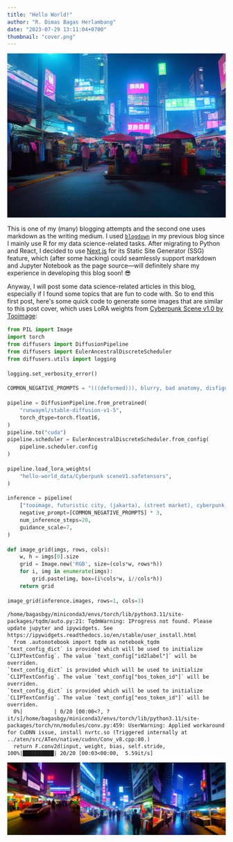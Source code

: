 ```yaml
---
title: "Hello World!"
author: "R. Dimas Bagas Herlambang"
date: "2023-07-29 13:11:04+0700"
thumbnail: "cover.png"
---
```


![Indonesian cyberpunk street market, generated using Stable Diffusion v1.5 and Cyberpunk Scene LoRA.](hello-world_files/cover.png)

This is one of my (many) blogging attempts and the second one uses markdown as the writing medium. I used [`blogdown`](https://pkgs.rstudio.com/blogdown/) in my previous blog since I mainly use R for my data science-related tasks. After migrating to Python and React, I decided to use [Next.js](https://nextjs.org/) for its Static Site Generator (SSG) feature, which (after some hacking) could seamlessly support markdown and Jupyter Notebook as the page source&#8212;will definitely share my experience in developing this blog soon! 😎

Anyway, I will post some data science-related articles in this blog, especially if I found some topics that are fun to code with. So to end this first post, here's some quick code to generate some images that are similar to this post cover, which uses LoRA weights from [Cyberpunk Scene v1.0 by Tooimage](https://civitai.com/models/58594/cyberpunk-scene-v10-by-tooimage):


```python
from PIL import Image
import torch
from diffusers import DiffusionPipeline
from diffusers import EulerAncestralDiscreteScheduler
from diffusers.utils import logging

logging.set_verbosity_error()

COMMON_NEGATIVE_PROMPTS = "(((deformed))), blurry, bad anatomy, disfigured, poorly drawn face, mutation, mutated, (extra_limb), (ugly), (poorly drawn hands), fused fingers, messy drawing, broken legs censor, censored, censor_bar, multiple breasts, (mutated hands and fingers:1.5), (long body :1.3), (mutation, poorly drawn :1.2), black-white, bad anatomy, liquid body, liquidtongue, disfigured, malformed, mutated, anatomical nonsense, text font ui, error, malformed hands, long neck, blurred, lowers, low res, bad anatomy, bad proportions, bad shadow, uncoordinated body, unnatural body, fused breasts, bad breasts, huge breasts, poorly drawn breasts, extra breasts, liquid breasts, heavy breasts, missingbreasts, huge haunch, huge thighs, huge calf, bad hands, fused hand, missing hand, disappearing arms, disappearing thigh, disappearing calf, disappearing legs, fusedears, bad ears, poorly drawn ears, extra ears, liquid ears, heavy ears, missing ears, old photo, low res, black and white, black and white filter, colorless, (((deformed))), blurry, bad anatomy, disfigured, poorly drawn face, mutation, mutated, (extra_limb), (ugly), (poorly drawn hands), fused fingers, messy drawing, broken legs censor, censored, censor_bar, multiple breasts, (mutated hands and fingers:1.5), (long body :1.3), (mutation, poorly drawn :1.2), black-white, bad anatomy, liquid body, liquid tongue, disfigured, malformed, mutated, anatomical nonsense, text font ui, error, malformed hands, long neck, blurred, lowers, low res, bad anatomy, bad proportions, bad shadow, uncoordinated body, unnatural body, fused breasts, bad breasts, huge breasts, poorly drawn breasts, extra breasts, liquid breasts, heavy breasts, missing breasts, huge haunch, huge thighs, huge calf, bad hands, fused hand, missing hand, disappearing arms, disappearing thigh, disappearing calf, disappearing legs, fused ears, bad ears, poorly drawn ears, extra ears, liquid ears, heavy ears, missing ears, old photo, low res, black and white, black and white filter, colorless, (((deformed))), blurry, bad anatomy, disfigured, poorly drawn face, mutation, mutated, (extra_limb), (ugly), (poorly drawn hands), fused fingers, messy drawing, broken legs censor, censored, censor_bar, multiple breasts, (mutated hands and fingers:1.5), (long body :1.3), (mutation, poorly drawn :1.2), black-white, bad anatomy, liquid body, liquid tongue, disfigured, malformed, mutated, anatomical nonsense, text font ui, error, malformed hands, long neck, blurred, lowers, low res, bad anatomy, bad proportions, bad shadow, uncoordinated body, unnatural body, fused breasts, bad breasts, huge breasts, poorly drawn breasts, extra breasts, liquid breasts, heavy breasts, missing breasts, huge haunch, huge thighs, huge calf, bad hands, fused hand, missing hand, disappearing arms, disappearing thigh, disappearing calf, disappearing legs, fused ears, bad ears, poorly drawn ears, extra ears, liquid ears, heavy ears, missing ears, (((deformed))), blurry, bad anatomy, disfigured, poorly drawn face, mutation, mutated, (extra_limb), (ugly), (poorly drawn hands), fused fingers, messy drawing, broken legs censor, censored, censor_bar, multiple breasts, (mutated hands and fingers:1.5), (long body :1.3), (mutation, poorly drawn :1.2), black-white, bad anatomy, liquid body, liquidtongue, disfigured, malformed, mutated, anatomical nonsense, text font ui, error, malformed hands, long neck, blurred, lowers, low res, bad anatomy, bad proportions, bad shadow, uncoordinated body, unnatural body, fused breasts, bad breasts, huge breasts, poorly drawn breasts, extra breasts, liquid breasts, heavy breasts, missingbreasts, huge haunch, huge thighs, huge calf, bad hands, fused hand, missing hand, disappearing arms, disappearing thigh, disappearing calf, disappearing legs, fusedears, bad ears, poorly drawn ears, extra ears, liquid ears, heavy ears, missing ears, "

pipeline = DiffusionPipeline.from_pretrained(
    "runwayml/stable-diffusion-v1-5",
    torch_dtype=torch.float16,
)
pipeline.to("cuda")
pipeline.scheduler = EulerAncestralDiscreteScheduler.from_config(
    pipeline.scheduler.config
)

pipeline.load_lora_weights(
    "hello-world_data/Cyberpunk sceneV1.safetensors",
)

inference = pipeline(
    ["tooimage, futuristic city, (jakarta), (street market), cyberpunk, realistic, night, <lora:Cyberpunk sceneV1:1>"] * 3,
    negative_prompt=[COMMON_NEGATIVE_PROMPTS] * 3,
    num_inference_steps=20,
    guidance_scale=7,
)

def image_grid(imgs, rows, cols):
    w, h = imgs[0].size
    grid = Image.new('RGB', size=(cols*w, rows*h))
    for i, img in enumerate(imgs):
        grid.paste(img, box=(i%cols*w, i//cols*h))
    return grid

image_grid(inference.images, rows=1, cols=3)
```

    /home/bagasbgy/miniconda3/envs/torch/lib/python3.11/site-packages/tqdm/auto.py:21: TqdmWarning: IProgress not found. Please update jupyter and ipywidgets. See https://ipywidgets.readthedocs.io/en/stable/user_install.html
      from .autonotebook import tqdm as notebook_tqdm
    `text_config_dict` is provided which will be used to initialize `CLIPTextConfig`. The value `text_config["id2label"]` will be overriden.
    `text_config_dict` is provided which will be used to initialize `CLIPTextConfig`. The value `text_config["bos_token_id"]` will be overriden.
    `text_config_dict` is provided which will be used to initialize `CLIPTextConfig`. The value `text_config["eos_token_id"]` will be overriden.
      0%|          | 0/20 [00:00<?, ?it/s]/home/bagasbgy/miniconda3/envs/torch/lib/python3.11/site-packages/torch/nn/modules/conv.py:459: UserWarning: Applied workaround for CuDNN issue, install nvrtc.so (Triggered internally at ../aten/src/ATen/native/cudnn/Conv_v8.cpp:80.)
      return F.conv2d(input, weight, bias, self.stride,
    100%|██████████| 20/20 [00:03<00:00,  5.59it/s]





    
![png](hello-world_files/hello-world_3_1.png)
    



